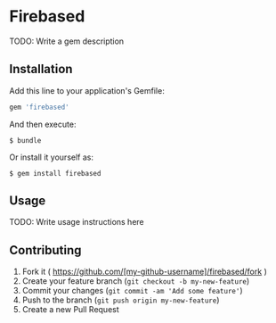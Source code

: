 # Firebased

TODO: Write a gem description

## Installation

Add this line to your application's Gemfile:

```ruby
gem 'firebased'
```

And then execute:

    $ bundle

Or install it yourself as:

    $ gem install firebased

## Usage

TODO: Write usage instructions here

## Contributing

1. Fork it ( https://github.com/[my-github-username]/firebased/fork )
2. Create your feature branch (`git checkout -b my-new-feature`)
3. Commit your changes (`git commit -am 'Add some feature'`)
4. Push to the branch (`git push origin my-new-feature`)
5. Create a new Pull Request
